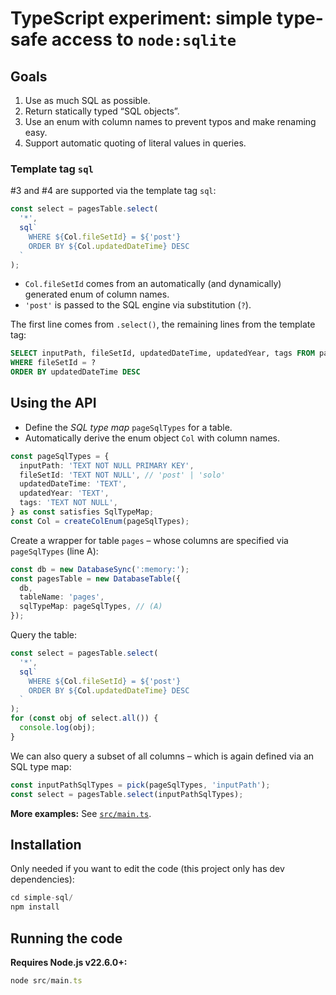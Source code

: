 # TypeScript experiment: simple type-safe access to `node:sqlite`

## Goals

1. Use as much SQL as possible.
2. Return statically typed “SQL objects”.
3. Use an enum with column names to prevent typos and make renaming easy.
4. Support automatic quoting of literal values in queries.

### Template tag `sql`

#3 and #4 are supported via the template tag `sql`:

```ts
const select = pagesTable.select(
  '*',
  sql`
    WHERE ${Col.fileSetId} = ${'post'}
    ORDER BY ${Col.updatedDateTime} DESC
  `
);
```

* `Col.fileSetId` comes from an automatically (and dynamically) generated enum of column names.
* `'post'` is passed to the SQL engine via substitution (`?`).

The first line comes from `.select()`, the remaining lines from the template tag:

```sql
SELECT inputPath, fileSetId, updatedDateTime, updatedYear, tags FROM pages
WHERE fileSetId = ?
ORDER BY updatedDateTime DESC
```

## Using the API

* Define the _SQL type map_ `pageSqlTypes` for a table.
* Automatically derive the enum object `Col` with column names.

```ts
const pageSqlTypes = {
  inputPath: 'TEXT NOT NULL PRIMARY KEY',
  fileSetId: 'TEXT NOT NULL', // 'post' | 'solo'
  updatedDateTime: 'TEXT',
  updatedYear: 'TEXT',
  tags: 'TEXT NOT NULL',
} as const satisfies SqlTypeMap;
const Col = createColEnum(pageSqlTypes);
```

Create a wrapper for table `pages` – whose columns are specified via `pageSqlTypes` (line A):

```ts
const db = new DatabaseSync(':memory:');
const pagesTable = new DatabaseTable({
  db,
  tableName: 'pages',
  sqlTypeMap: pageSqlTypes, // (A)
});
```

Query the table:

```ts
const select = pagesTable.select(
  '*',
  sql`
    WHERE ${Col.fileSetId} = ${'post'}
    ORDER BY ${Col.updatedDateTime} DESC
  `
);
for (const obj of select.all()) {
  console.log(obj);
}
```

We can also query a subset of all columns – which is again defined via an SQL type map:

```ts
const inputPathSqlTypes = pick(pageSqlTypes, 'inputPath');
const select = pagesTable.select(inputPathSqlTypes);
```

**More examples:** See [`src/main.ts`](https://github.com/rauschma/simple-sql/blob/main/src/main.ts).

## Installation

Only needed if you want to edit the code (this project only has dev dependencies):

```js
cd simple-sql/
npm install
```

## Running the code

**Requires Node.js v22.6.0+:**

```js
node src/main.ts
```
